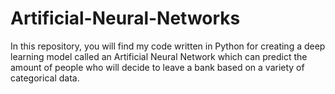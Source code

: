 # Artificial-Neural-Networks


In this repository, you will find my code written in Python for creating a deep learning model called an Artificial Neural Network which can predict the amount of people who will decide to leave a bank based on a variety of categorical data.
